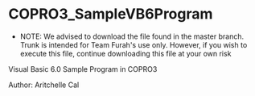 COPRO3_SampleVB6Program
=======================

* NOTE: We advised to download the file found in the master branch. Trunk is intended for Team Furah's use only. However, if you wish to execute this file, continue downloading this file at your own risk

Visual Basic 6.0 Sample Program in COPRO3

Author: Aritchelle Cal
